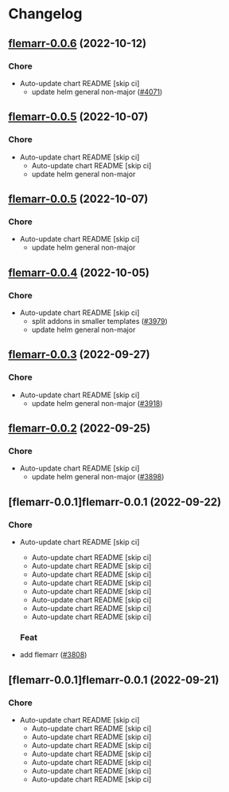 # Changelog



## [flemarr-0.0.6](https://github.com/truecharts/charts/compare/flemarr-0.0.5...flemarr-0.0.6) (2022-10-12)

### Chore

- Auto-update chart README [skip ci]
  - update helm general non-major ([#4071](https://github.com/truecharts/charts/issues/4071))




## [flemarr-0.0.5](https://github.com/truecharts/charts/compare/flemarr-0.0.4...flemarr-0.0.5) (2022-10-07)

### Chore

- Auto-update chart README [skip ci]
  - Auto-update chart README [skip ci]
  - update helm general non-major




## [flemarr-0.0.5](https://github.com/truecharts/charts/compare/flemarr-0.0.4...flemarr-0.0.5) (2022-10-07)

### Chore

- Auto-update chart README [skip ci]
  - update helm general non-major




## [flemarr-0.0.4](https://github.com/truecharts/charts/compare/flemarr-0.0.3...flemarr-0.0.4) (2022-10-05)

### Chore

- Auto-update chart README [skip ci]
  - split addons in smaller templates ([#3979](https://github.com/truecharts/charts/issues/3979))
  - update helm general non-major




## [flemarr-0.0.3](https://github.com/truecharts/charts/compare/flemarr-0.0.2...flemarr-0.0.3) (2022-09-27)

### Chore

- Auto-update chart README [skip ci]
  - update helm general non-major ([#3918](https://github.com/truecharts/charts/issues/3918))




## [flemarr-0.0.2](https://github.com/truecharts/charts/compare/flemarr-0.0.1...flemarr-0.0.2) (2022-09-25)

### Chore

- Auto-update chart README [skip ci]
  - update helm general non-major ([#3898](https://github.com/truecharts/charts/issues/3898))




## [flemarr-0.0.1]flemarr-0.0.1 (2022-09-22)

### Chore

- Auto-update chart README [skip ci]
  - Auto-update chart README [skip ci]
  - Auto-update chart README [skip ci]
  - Auto-update chart README [skip ci]
  - Auto-update chart README [skip ci]
  - Auto-update chart README [skip ci]
  - Auto-update chart README [skip ci]
  - Auto-update chart README [skip ci]
  - Auto-update chart README [skip ci]

  ### Feat

- add flemarr ([#3808](https://github.com/truecharts/charts/issues/3808))




## [flemarr-0.0.1]flemarr-0.0.1 (2022-09-21)

### Chore

- Auto-update chart README [skip ci]
  - Auto-update chart README [skip ci]
  - Auto-update chart README [skip ci]
  - Auto-update chart README [skip ci]
  - Auto-update chart README [skip ci]
  - Auto-update chart README [skip ci]
  - Auto-update chart README [skip ci]
  - Auto-update chart README [skip ci]
